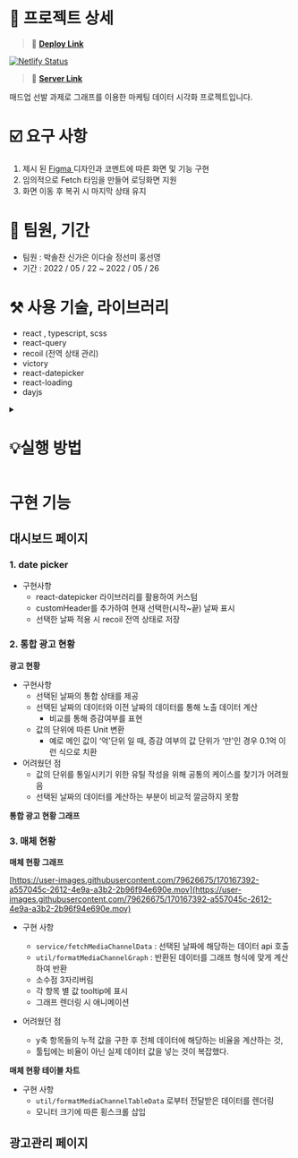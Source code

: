 # 🚩 프로젝트 상세

> 🚀 **[Deploy Link](https://dashboard-app-1a.netlify.app/)**

[![Netlify Status](https://api.netlify.com/api/v1/badges/7b4f22e0-2eb5-4fb2-b8f2-1913259f1746/deploy-status)](https://app.netlify.com/sites/fancy-toffee-b37d4a/deploys)

>  🚀 **[Server Link](https://github.com/solchan98/wanted-madup-dashboard-app-1A-backend)**



매드업 선발 과제로 그래프를 이용한 마케팅 데이터 시각화 프로젝트입니다.

# ☑️ 요구 사항

1. 제시 된 [Figma ](https://www.figma.com/file/4LvAWqkU4ZMcI14MEZzJTx/Madup-X-Wanted-FE-PJT)디자인과 코멘트에 따른 화면 및 기능 구현
2. 임의적으로 Fetch 타임을 만들어 로딩화면 지원
3. 화면 이동 후 복귀 시 마지막 상태 유지

# 👤 팀원, 기간

- 팀원 : 박솔찬 신가은 이다슬 정선미 홍선영
- 기간 : 2022 / 05 / 22 ~ 2022 / 05 / 26

# ⚒️ 사용 기술, 라이브러리

- react , typescript, scss
- react-query
- recoil (전역 상태 관리)
- victory
- react-datepicker
- react-loading
- dayjs

<details>
  <summary>
<h1>💡실행 방법
</h1>
</summary>
  <div markdown="1">

   1. repository clone

        ```bash
        git clone https://github.com/wanted-pre-onboarding-FE-01/dashboard-app-1A.git
        ```
    
2. 해당 프로젝트 폴더로 이동
    
    ```bash
    cd dashboard-app-1A
    ```
    
3. 필요 package들 설치
    
    ```bash
    npm intall 
    or 
    yarn install
    ```
    
4. 프로젝트 실행
    
    ```bash
    npm start
    ```
  </div>
</details>

# 구현 기능

## 대시보드 페이지

### 1. **date picker**

- 구현사항
    - react-datepicker 라이브러리를 활용하여 커스텀
    - customHeader를 추가하여 현재 선택한(시작~끝) 날짜 표시
    - 선택한 날짜 적용 시 recoil 전역 상태로 저장

### 2. 통합 광고 현황

**광고 현황**

- 구현사항
  - 선택된 날짜의 통합 상태를 제공
  - 선택된 날짜의 데이터와 이전 날짜의 데이터를 통해 노출 데이터 계산
      - 비교를 통해 증감여부를 표현
  - 값의 단위에 따른 Unit 변환
      - 예로 메인 값이 ‘억'단위 일 때, 증감 여부의 값 단위가 ‘만'인 경우 0.1억 이런 식으로 치환
- 어려웠던 점
  - 값의 단위를 통일시키기 위한 유틸 작성을 위해 공통의 케이스를 찾기가 어려웠음
  - 선택된 날짜의 데이터를 계산하는 부분이 비교적 깔금하지 못함

**통합 광고 현황 그래프**

### 3. 매체 현황

**매체 현황 그래프**

[https://user-images.githubusercontent.com/79626675/170167392-a557045c-2612-4e9a-a3b2-2b96f94e690e.mov](https://user-images.githubusercontent.com/79626675/170167392-a557045c-2612-4e9a-a3b2-2b96f94e690e.mov)

- 구현 사항
  - `service/fetchMediaChannelData` : 선택된 날짜에 해당하는 데이터 api 호출
  - `util/formatMediaChannelGraph` : 반환된 데이터를 그래프 형식에 맞게 계산하여 반환
  - 소수점 3자리버림
  - 각 항목 별 값 tooltip에 표시
  - 그래프 렌더링 시 애니메이션
    
- 어려웠던 점
  - y축 항목들의 누적 값을 구한 후 전체 데이터에 해당하는 비율을 계산하는 것,
  - 툴팁에는 비율이 아닌 실제 데이터 값을 넣는 것이 복잡했다.

**매체 현황 테이블 차트** 

- 구현 사항
  - `util/formatMediaChannelTableData` 로부터 전달받은 데이터를 렌더링
  - 모니터 크기에 따른 횡스크롤 삽입

## 광고관리 페이지

